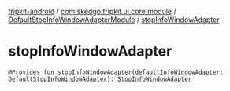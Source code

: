[tripkit-android](../../index.md) / [com.skedgo.tripkit.ui.core.module](../index.md) / [DefaultStopInfoWindowAdapterModule](index.md) / [stopInfoWindowAdapter](./stop-info-window-adapter.md)

# stopInfoWindowAdapter

`@Provides fun stopInfoWindowAdapter(defaultInfoWindowAdapter: `[`DefaultStopInfoWindowAdapter`](../../com.skedgo.tripkit.ui.map/-default-stop-info-window-adapter/index.md)`): `[`StopInfoWindowAdapter`](../../com.skedgo.tripkit.ui.map.adapter/-stop-info-window-adapter/index.md)